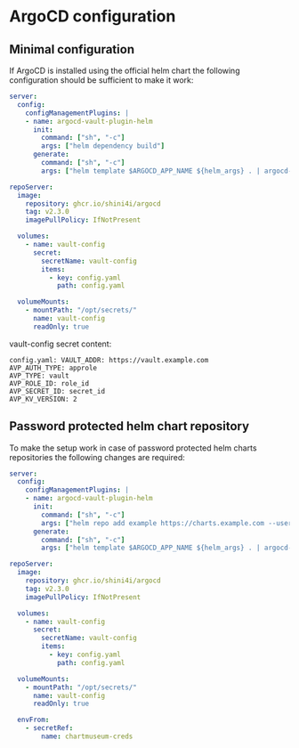 # ArgoCD configuration

## Minimal configuration
If ArgoCD is installed using the official helm chart the following configuration should be sufficient to make it work:
```yaml
server:
  config:
    configManagementPlugins: |
    - name: argocd-vault-plugin-helm
      init:
        command: ["sh", "-c"]
        args: ["helm dependency build"]
      generate:
        command: ["sh", "-c"]
        args: ["helm template $ARGOCD_APP_NAME ${helm_args} . | argocd-vault-plugin --config-path /opt/secrets/config.yaml generate -"]

repoServer:
  image:
    repository: ghcr.io/shini4i/argocd
    tag: v2.3.0
    imagePullPolicy: IfNotPresent

  volumes:
    - name: vault-config
      secret:
        secretName: vault-config
        items:
          - key: config.yaml
            path: config.yaml

  volumeMounts:
    - mountPath: "/opt/secrets/"
      name: vault-config
      readOnly: true
```

vault-config secret content:
```
config.yaml: VAULT_ADDR: https://vault.example.com
AVP_AUTH_TYPE: approle
AVP_TYPE: vault
AVP_ROLE_ID: role_id
AVP_SECRET_ID: secret_id
AVP_KV_VERSION: 2
```
## Password protected helm chart repository
To make the setup work in case of password protected helm charts repositories the following changes are required:
```yaml
server:
  config:
    configManagementPlugins: |
    - name: argocd-vault-plugin-helm
      init:
        command: ["sh", "-c"]
        args: ["helm repo add example https://charts.example.com --username $CHARTS_LOGIN --password $CHARTS_PASSWORD && helm dependency build"]
      generate:
        command: ["sh", "-c"]
        args: ["helm template $ARGOCD_APP_NAME ${helm_args} . | argocd-vault-plugin --config-path /opt/secrets/config.yaml generate -"]

repoServer:
  image:
    repository: ghcr.io/shini4i/argocd
    tag: v2.3.0
    imagePullPolicy: IfNotPresent

  volumes:
    - name: vault-config
      secret:
        secretName: vault-config
        items:
          - key: config.yaml
            path: config.yaml

  volumeMounts:
    - mountPath: "/opt/secrets/"
      name: vault-config
      readOnly: true

  envFrom:
    - secretRef:
        name: chartmuseum-creds
```
